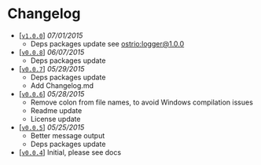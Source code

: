 Changelog
=========
 - [[`v1.0.0`](https://github.com/VeliovGroup/Meteor-logger-console/releases/tag/v1.0.0)] *07/01/2015*
   - Deps packages update see [ostrio:logger@1.0.0](https://github.com/VeliovGroup/Meteor-logger/releases/tag/v1.0.0)
 - [[`v0.0.8`](https://github.com/VeliovGroup/Meteor-logger-console/releases/tag/v0.0.8)] *06/07/2015*
   - Deps packages update
 - [[`v0.0.7`](https://github.com/VeliovGroup/Meteor-logger-console/releases/tag/v0.0.7)] *05/29/2015*
   - Deps packages update
   - Add Changelog.md
 - [[`v0.0.6`](https://github.com/VeliovGroup/Meteor-logger-console/releases/tag/v0.0.6)] *05/28/2015*
   - Remove colon from file names, to avoid Windows compilation issues
   - Readme update
   - License update
 - [[`v0.0.5`](https://github.com/VeliovGroup/Meteor-logger-console/releases/tag/v0.0.5)] *05/25/2015*
   - Better message output
   - Deps packages update
 - [[`v0.0.4`](https://github.com/VeliovGroup/Meteor-logger-console/releases/tag/v0.0.4)] Initial, please see docs